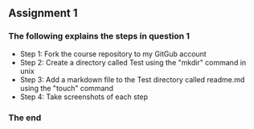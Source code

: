 ## Assignment 1

### The following explains the steps in question 1

* Step 1: Fork the course repository to my GitGub account
* Step 2: Create a directory called Test using the "mkdir" command in unix
* Step 3: Add a markdown file to the Test directory called readme.md using the "touch" command
* Step 4: Take screenshots of each step

### The end

